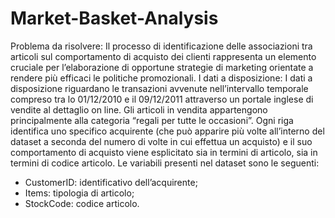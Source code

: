 # Market-Basket-Analysis
Problema da risolvere:
Il processo di identificazione delle associazioni tra articoli sul comportamento di acquisto dei clienti rappresenta un elemento cruciale per l’elaborazione di opportune strategie di marketing orientate a rendere più efficaci le politiche promozionali.
I dati a disposizione:
I dati a disposizione riguardano le transazioni avvenute nell’intervallo temporale compreso tra lo 01/12/2010 e il 09/12/2011 attraverso un portale inglese di vendite al dettaglio on line. Gli articoli in vendita appartengono principalmente alla categoria “regali per tutte le occasioni”. Ogni riga identifica uno specifico acquirente (che può apparire più volte all’interno del dataset a seconda del numero di volte in cui effettua un acquisto) e il suo comportamento di acquisto viene esplicitato sia in termini di articolo, sia in termini di codice articolo. Le variabili presenti nel dataset sono le seguenti:
- CustomerID: identificativo dell’acquirente;
- Items: tipologia di articolo;
- StockCode: codice articolo.
